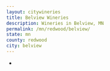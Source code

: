 ```yaml
---
layout: citywineries
title: Belview Wineries
description: Wineries in Belview, MN
permalink: /mn/redwood/belview/
state: mn
county: redwood
city: belview
---
```

-
